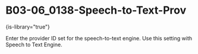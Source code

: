 # B03-06_0138-Speech-to-Text-Prov

{is-library="true"}

<snippet id="B03-06_0138-Speech-to-Text-Prov_snippet">



Enter the provider ID set for the speech-to-text engine. Use this setting with Speech to Text Engine.


</snippet>